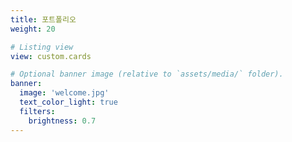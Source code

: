 ```yaml
---
title: 포트폴리오
weight: 20

# Listing view
view: custom.cards

# Optional banner image (relative to `assets/media/` folder).
banner:
  image: 'welcome.jpg'
  text_color_light: true
  filters:
    brightness: 0.7
---
```

